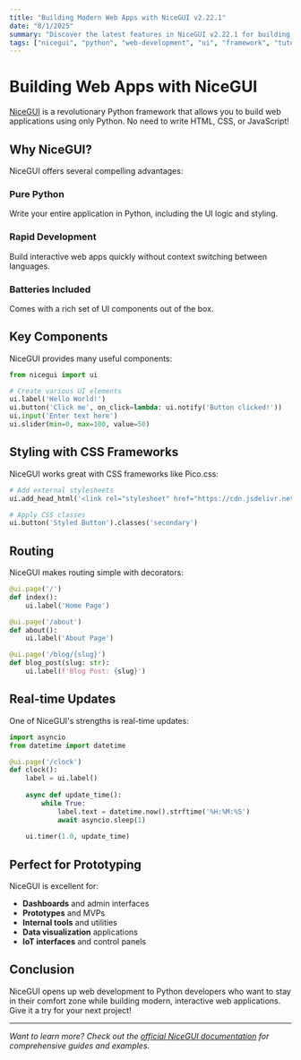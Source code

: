 ```yaml
---
title: "Building Modern Web Apps with NiceGUI v2.22.1"
date: "8/1/2025"
summary: "Discover the latest features in NiceGUI v2.22.1 for building lightning-fast web applications entirely in Python. Featuring modern components, caching, and performance optimizations!"
tags: ["nicegui", "python", "web-development", "ui", "framework", "tutorial"]
---
```


# Building Web Apps with NiceGUI

[NiceGUI](https://nicegui.io) is a revolutionary Python framework that allows you to build web applications using only Python. No need to write HTML, CSS, or JavaScript!

## Why NiceGUI?

NiceGUI offers several compelling advantages:

### Pure Python
Write your entire application in Python, including the UI logic and styling.

### Rapid Development
Build interactive web apps quickly without context switching between languages.

### Batteries Included
Comes with a rich set of UI components out of the box.

## Key Components

NiceGUI provides many useful components:

```python
from nicegui import ui

# Create various UI elements
ui.label('Hello World!')
ui.button('Click me', on_click=lambda: ui.notify('Button clicked!'))
ui.input('Enter text here')
ui.slider(min=0, max=100, value=50)
```

## Styling with CSS Frameworks

NiceGUI works great with CSS frameworks like Pico.css:

```python
# Add external stylesheets
ui.add_head_html('<link rel="stylesheet" href="https://cdn.jsdelivr.net/npm/@picocss/pico@2/css/pico.min.css">')

# Apply CSS classes
ui.button('Styled Button').classes('secondary')
```

## Routing

NiceGUI makes routing simple with decorators:

```python
@ui.page('/')
def index():
    ui.label('Home Page')

@ui.page('/about')
def about():
    ui.label('About Page')

@ui.page('/blog/{slug}')
def blog_post(slug: str):
    ui.label(f'Blog Post: {slug}')
```

## Real-time Updates

One of NiceGUI's strengths is real-time updates:

```python
import asyncio
from datetime import datetime

@ui.page('/clock')
def clock():
    label = ui.label()
    
    async def update_time():
        while True:
            label.text = datetime.now().strftime('%H:%M:%S')
            await asyncio.sleep(1)
    
    ui.timer(1.0, update_time)
```

## Perfect for Prototyping

NiceGUI is excellent for:

- **Dashboards** and admin interfaces
- **Prototypes** and MVPs
- **Internal tools** and utilities
- **Data visualization** applications
- **IoT interfaces** and control panels

## Conclusion

NiceGUI opens up web development to Python developers who want to stay in their comfort zone while building modern, interactive web applications. Give it a try for your next project!

---

*Want to learn more? Check out the [official NiceGUI documentation](https://nicegui.io/documentation) for comprehensive guides and examples.*
